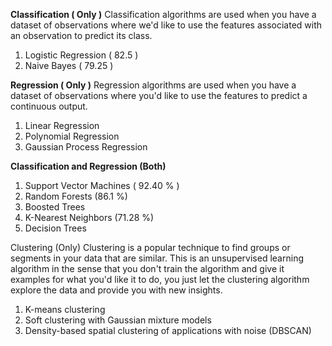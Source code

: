 **Classification ( Only )**
Classification algorithms are used when you have a dataset of observations where we'd like to use the features associated with an observation to predict its class.

1. Logistic Regression ( 82.5 )
2. Naive Bayes ( 79.25 )

**Regression ( Only )**
Regression algorithms are used when you have a dataset of observations where you'd like to use the features to predict a continuous output.

1. Linear Regression
2. Polynomial Regression
3. Gaussian Process Regression

**Classification and Regression (Both)**

1. Support Vector Machines ( 92.40 % )
2. Random Forests (86.1 %)
3. Boosted Trees
4. K-Nearest Neighbors (71.28 %)
5. Decision Trees

Clustering (Only)
Clustering is a popular technique to find groups or segments in your data that are similar. This is an unsupervised learning algorithm in the sense that you don't train the algorithm and give it examples for what you'd like it to do, you just let the clustering algorithm explore the data and provide you with new insights.

1. K-means clustering
2. Soft clustering with Gaussian mixture models
3. Density-based spatial clustering of applications with noise (DBSCAN)
